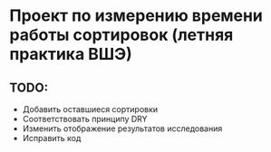 # Проект по измерению времени работы сортировок (летняя практика ВШЭ) #

## TODO: ##
+ Добавить оставшиеся сортировки
+ Соответствовать принципу DRY
+ Изменить отображение результатов исследования
+ Исправить код
